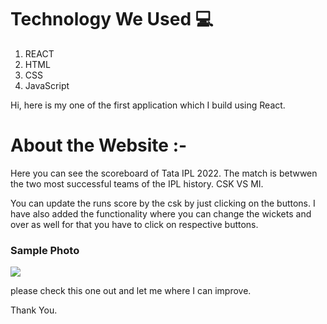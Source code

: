 <h1>Technology We Used 💻</h1>

<ol>
     <li>REACT</li>
     <li>HTML</li>
     <li>CSS</li>
     <li>JavaScript</li>
</ol>

Hi, here is my one of the first application which I build using React.

<h1>About the Website :- </h1>
<p>Here you can see the scoreboard of Tata IPL 2022.
The match is betwwen the two most successful teams of the IPL history. CSK VS MI.</p>

<p>You can update the runs score by the csk by just clicking on the buttons.
I have also added the functionality where you can change the wickets and over as well for that you have to click on respective buttons.</p>

<h3>Sample Photo</h3>
<img src="photo.PNG">

<p>please check this one out and let me where I can improve.</p>
<p>Thank You.</p>
